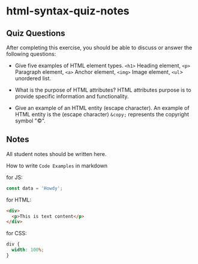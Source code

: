 # html-syntax-quiz-notes

## Quiz Questions

After completing this exercise, you should be able to discuss or answer the following questions:

- Give five examples of HTML element types.
  `<h1>` Heading element, `<p>` Paragraph element, `<a>` Anchor element,
  `<img>` Image element, `<ul`> unordered list.

- What is the purpose of HTML attributes?
  HTML attributes purpose is to provide specific information and functionality.

- Give an example of an HTML entity (escape character).
  An example of HTML entity is the (escape character) `&copy;` represents
  the copyright symbol "©".

## Notes

All student notes should be written here.

How to write `Code Examples` in markdown

for JS:

```javascript
const data = 'Howdy';
```

for HTML:

```html
<div>
  <p>This is text content</p>
</div>
```

for CSS:

```css
div {
  width: 100%;
}
```
